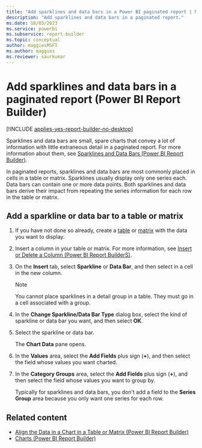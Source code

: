 ```yaml
---
title: "Add sparklines and data bars in a Power BI paginated report | Microsoft Docs"
description: "Add sparklines and data bars in a paginated report."
ms.date: 10/03/2023
ms.service: powerbi
ms.subservice: report-builder
ms.topic: conceptual
author: maggiesMSFT
ms.author: maggies
ms.reviewer: saurkumar
---
```

# Add sparklines and data bars in a paginated report (Power BI Report Builder)

[!INCLUDE [applies-yes-report-builder-no-desktop](../../includes/applies-yes-report-builder-no-desktop.md)]

  Sparklines and data bars are small, spare charts that convey a lot of information with little extraneous detail in a paginated report. For more information about them, see [Sparklines and Data Bars &#40;Power BI Report Builder&#41;](sparklines-data-bars-report-builder.md).  
  
 In paginated reports, sparklines and data bars are most commonly placed in cells in a table or matrix. Sparklines usually display only one series each. Data bars can contain one or more data points. Both sparklines and data bars derive their impact from repeating the series information for each row in the table or matrix.  
  
## Add a sparkline or data bar to a table or matrix  
  
1.  If you have not done so already, create a [table](tables-report-builder.md) or [matrix](/sql/reporting-services/report-design/create-a-matrix-report-builder-and-ssrs) with the data you want to display.  
  
1.  Insert a column in your table or matrix. For more information, see [Insert or Delete a Column &#40;Power BI Report BuilderS&#41;](../../paginated-reports/report-design/insert-delete-column-report-builder.md).  
  
1.  On the **Insert** tab, select **Sparkline** or **Data Bar**, and then select in a cell in the new column.  
  
    > [!NOTE]  
    >  You cannot place sparklines in a detail group in a table. They must go in a cell associated with a group.  
  
1.  In the **Change Sparkline/Data Bar Type** dialog box, select the kind of sparkline or data bar you want, and then select **OK**.  
  
1.  Select the sparkline or data bar.  
  
     The **Chart Data** pane opens.  
  
1.  In the **Values** area, select the **Add Fields** plus sign (**+**), and then select the field whose values you want charted.  
  
1.  In the **Category Groups** area, select the **Add Fields** plus sign (**+**), and then select the field whose values you want to group by.  
  
     Typically for sparklines and data bars, you don't add a field to the **Series Group** area because you only want one series for each row.  
  
## Related content

- [Align the Data in a Chart in a Table or Matrix &#40;Power BI Report Builder&#41;](align-data-chart-table-matrix-report-builder.md)  
- [Charts &#40;Power BI Report Builder&#41;](../../paginated-reports/report-design/visualizations/charts-report-builder.md)
  
  
